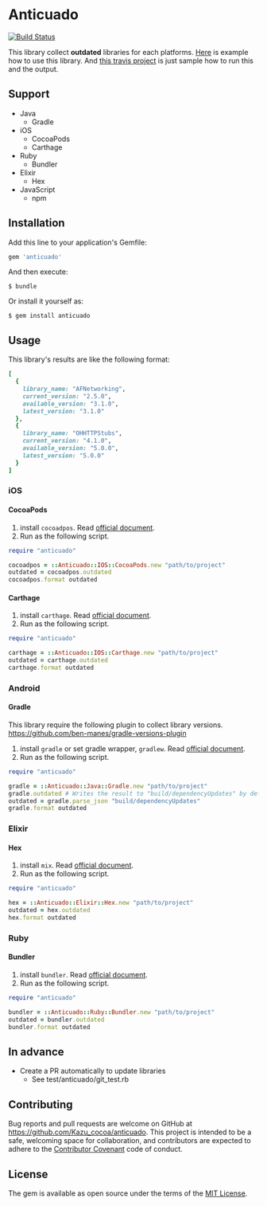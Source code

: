 # Anticuado

[![Build Status](https://travis-ci.org/KazuCocoa/anticuado.svg?branch=master)](https://travis-ci.org/KazuCocoa/anticuado)

This library collect __outdated__ libraries for each platforms. [Here](https://github.com/KazuCocoa/anticuado-example) is example how to use this library.
And [this travis project](https://travis-ci.org/KazuCocoa/anticuado-example) is just sample how to run this and the output.


## Support
- Java
    - Gradle
- iOS
    - CocoaPods
    - Carthage
- Ruby
    - Bundler
- Elixir
    - Hex
- JavaScript
    - npm

## Installation

Add this line to your application's Gemfile:

```ruby
gem 'anticuado'
```

And then execute:

    $ bundle

Or install it yourself as:

    $ gem install anticuado

## Usage

This library's results are like the following format:

```ruby
[
  {
    library_name: "AFNetworking",
    current_version: "2.5.0",
    available_version: "3.1.0",
    latest_version: "3.1.0"
  },
  {
    library_name: "OHHTTPStubs",
    current_version: "4.1.0",
    available_version: "5.0.0",
    latest_version: "5.0.0"
  }
]
```

### iOS
#### CocoaPods
1. install `cocoadpos`. Read [official document](https://cocoapods.org/).
2. Run as the following script.

```ruby
require "anticuado"

cocoadpos = ::Anticuado::IOS::CocoaPods.new "path/to/project"
outdated = cocoadpos.outdated 
cocoadpos.format outdated
```

#### Carthage
1. install `carthage`. Read [official document](https://github.com/Carthage/Carthage).
2. Run as the following script.

```ruby
require "anticuado"

carthage = ::Anticuado::IOS::Carthage.new "path/to/project"
outdated = carthage.outdated
carthage.format outdated
```

### Android
#### Gradle

This library require the following plugin to collect library versions.
https://github.com/ben-manes/gradle-versions-plugin

1. install `gradle` or set gradle wrapper, `gradlew`. Read [official document](https://gradle.org/).
2. Run as the following script.

```ruby
require "anticuado"

gradle = ::Anticuado::Java::Gradle.new "path/to/project" 
gradle.outdated # Writes the result to "build/dependencyUpdates" by defaylt
outdated = gradle.parse_json "build/dependencyUpdates"
gradle.format outdated
```

### Elixir
#### Hex
1. install `mix`. Read [official document](http://elixir-lang.org/install.html).
2. Run as the following script.

```ruby
require "anticuado"

hex = ::Anticuado::Elixir::Hex.new "path/to/project"
outdated = hex.outdated 
hex.format outdated
```

### Ruby
#### Bundler
1. install `bundler`. Read [official document](http://bundler.io/).
2. Run as the following script.

```ruby
require "anticuado"

bundler = ::Anticuado::Ruby::Bundler.new "path/to/project"
outdated = bundler.outdated 
bundler.format outdated
```

## In advance
- Create a PR automatically to update libraries
    - See test/anticuado/git_test.rb


## Contributing

Bug reports and pull requests are welcome on GitHub at https://github.com/Kazu_cocoa/anticuado. This project is intended to be a safe, welcoming space for collaboration, and contributors are expected to adhere to the [Contributor Covenant](http://contributor-covenant.org) code of conduct.


## License

The gem is available as open source under the terms of the [MIT License](http://opensource.org/licenses/MIT).
